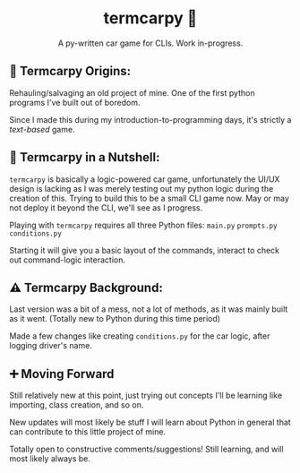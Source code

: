 <h1 align="center">termcarpy 🐍</h1>
<p align="center">A py-written car game for CLIs. Work in-progress.</p>

## 🐣 Termcarpy Origins:

Rehauling/salvaging an old project of mine. One of the first python programs I've built out of boredom.

Since I made this during my introduction-to-programming days, it's strictly a *text-based* game. 

## 📝 Termcarpy in a Nutshell:
`termcarpy` is basically a logic-powered car game, unfortunately the UI/UX design is lacking as I was merely testing out my python logic during the creation of this. Trying to build this to be a small CLI game now. May or may not deploy it beyond the CLI, we'll see as I progress.

Playing with `termcarpy` requires all three Python files: 
`main.py` `prompts.py` `conditions.py`

Starting it will give you a basic layout of the commands, interact to check out command-logic interaction.

## ⚠ Termcarpy Background:
Last version was a bit of a mess, not a lot of methods, as it was mainly built as it went. 
(Totally new to Python during this time period) 

Made a few changes like creating `conditions.py` for the car logic, after logging driver's name.

## ➕ Moving Forward
Still relatively new at this point, just trying out concepts I'll be learning like importing, class creation, and so on.

New updates will most likely be stuff I will learn about Python in general that can contribute to this little project of mine.

Totally open to constructive comments/suggestions! Still learning, and will most likely always be.
